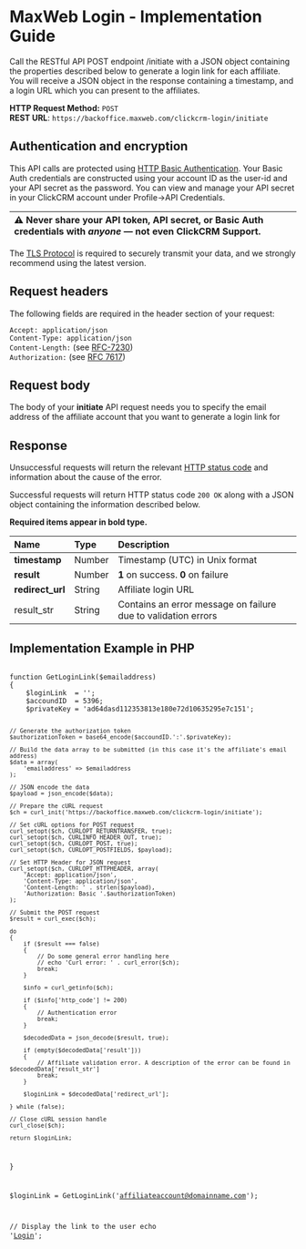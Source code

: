 <h1>MaxWeb Login - Implementation Guide</h1>
<p>Call the RESTful API POST endpoint /initiate with a JSON object containing the properties described below to generate a login link for each affiliate. You will receive a JSON object in the response containing a timestamp, and a login URL which you can present to the affiliates.</p>
<p><strong>HTTP Request Method:</strong> <code>POST</code><br>
<strong>REST URL</strong>: <code>https://backoffice.maxweb.com/clickcrm-login/initiate</code><br>
<h2>Authentication and encryption</h2>
<p>This API calls are protected using <a href="https://tools.ietf.org/html/rfc7617" rel="nofollow">HTTP Basic Authentication</a>. Your Basic Auth credentials are constructed using your account ID as the user-id and your API secret as the password. You can view and manage your API secret in your ClickCRM account under Profile->API Credentials</strong>.
<br></p>
<table>
<thead>
<tr>
<th align="left"><g-emoji class="g-emoji" alias="warning" fallback-src="https://assets-cdn.github.com/images/icons/emoji/unicode/26a0.png">⚠️</g-emoji> Never share your API token, API secret, or Basic Auth credentials with <em>anyone</em> — not even ClickCRM Support.</th>
</tr>
</thead>
</table>
<p>The <a href="https://tools.ietf.org/html/rfc5246" rel="nofollow">TLS Protocol</a> is required to securely transmit your data, and we strongly recommend using the latest version.</p>
<h2>Request headers</h2>
<p>The following fields are required in the header section of your request:<br></p>
<p><code>Accept: application/json</code><br>
<code>Content-Type: application/json</code><br>
<code>Content-Length:</code>  (see <a href="https://tools.ietf.org/html/rfc7230#section-3.3.2" rel="nofollow">RFC-7230</a>)<br>
<code>Authorization:</code> (see <a href="https://tools.ietf.org/html/rfc7617" rel="nofollow">RFC 7617</a>)<br>
</p>
<h2>Request body</h2>
<p>The body of your <strong>initiate</strong> API request needs you to specify the email address of the affiliate account that you want to generate a login link for</p>
<h2>Response</h2>
<p>Unsuccessful requests will return the relevant <a href="https://tools.ietf.org/html/rfc7231#section-6" rel="nofollow">HTTP status code</a> and information about the cause of the error.</p>
<p>Successful requests will return HTTP status code <code>200 OK</code> along with a JSON object containing the information described below.</p>
<p><strong>Required items appear in bold type.</strong></p>
<table>
<thead>
<tr>
<th align="left">Name</th>
<th align="left">Type</th>
<th align="left">Description</th>
</tr>
</thead>
<tbody>
<tr>
<td align="left"><strong>timestamp</strong></td>
<td align="left">Number</td>
<td align="left">Timestamp (UTC) in Unix format</td>
</tr>
<tr>
<td align="left"><strong>result</strong></td>
<td align="left">Number</td>
<td align="left"><strong>1</strong> on success. <strong>0</strong> on failure</td>
</tr>
<tr>
<td align="left"><strong>redirect_url</strong></td>
<td align="left">String</td>
<td align="left">Affiliate login URL</td>
</tr>
  <tr>
<td align="left">result_str</td>
<td align="left">String</td>
<td align="left">Contains an error message on failure due to validation errors</td>
</tr>
</tbody>
</table>
<h2>Implementation Example in PHP</h2>
<pre>
<code>
function GetLoginLink($emailaddress)
{
    $loginLink  = '';
    $accoundID  = 5396;
    $privateKey = 'ad64dasd112353813e180e72d10635295e7c151';

    // Generate the authorization token
    $authorizationToken = base64_encode($accoundID.':'.$privateKey);

    // Build the data array to be submitted (in this case it's the affiliate's email address)
    $data = array(
        'emailaddress' => $emailaddress
    );

    // JSON encode the data
    $payload = json_encode($data);
     
    // Prepare the cURL request
    $ch = curl_init('https://backoffice.maxweb.com/clickcrm-login/initiate');

    // Set cURL options for POST request
    curl_setopt($ch, CURLOPT_RETURNTRANSFER, true);
    curl_setopt($ch, CURLINFO_HEADER_OUT, true);
    curl_setopt($ch, CURLOPT_POST, true);
    curl_setopt($ch, CURLOPT_POSTFIELDS, $payload);
     
    // Set HTTP Header for JSON request 
    curl_setopt($ch, CURLOPT_HTTPHEADER, array(
        'Accept: application/json',
        'Content-Type: application/json',
        'Content-Length: ' . strlen($payload),
        'Authorization: Basic '.$authorizationToken)
    );

    // Submit the POST request
    $result = curl_exec($ch);

    do
    {
        if ($result === false)
        {
            // Do some general error handling here
            // echo 'Curl error: ' . curl_error($ch);
            break;
        }

        $info = curl_getinfo($ch);

        if ($info['http_code'] != 200)
        {
            // Authentication error
            break;
        }

        $decodedData = json_decode($result, true);

        if (empty($decodedData['result']))
        {
            // Affiliate validation error. A description of the error can be found in $decodedData['result_str']
            break;
        }

        $loginLink = $decodedData['redirect_url'];

    } while (false);

    // Close cURL session handle
    curl_close($ch);

    return $loginLink;
}

$loginLink = GetLoginLink('affiliateaccount@domainname.com');

// Display the link to the user
echo '<a href="'.$loginLink.'">Login</a>';
</code>
</pre>

